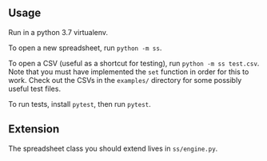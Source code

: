 ## Usage

Run in a python 3.7 virtualenv.

To open a new spreadsheet, run `python -m ss`.

To open a CSV (useful as a shortcut for testing), run `python -m ss test.csv`.
Note that you must have implemented the `set` function in order for this to
work. Check out the CSVs in the `examples/` directory for some possibly useful
test files.

To run tests, install `pytest`, then run `pytest`.

## Extension

The spreadsheet class you should extend lives in `ss/engine.py`.
